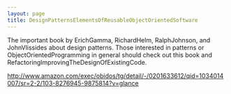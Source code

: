 ```yaml
---
layout: page
title: DesignPatternsElementsOfReusableObjectOrientedSoftware
---
```


The important book by ErichGamma, RichardHelm, RalphJohnson, and JohnVlissides about design patterns.  Those interested in patterns or ObjectOrientedProgramming in general should check out this book and RefactoringImprovingTheDesignOfExistingCode.

http://www.amazon.com/exec/obidos/tg/detail/-/0201633612/qid=1034014007/sr=2-2/103-8276945-9875814?v=glance

